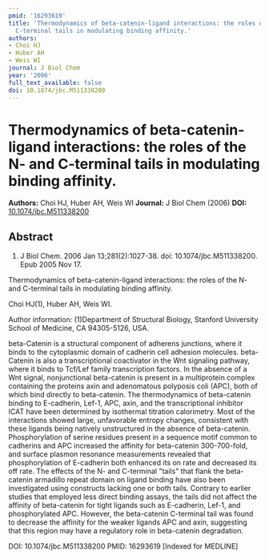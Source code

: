 ```yaml
---
pmid: '16293619'
title: 'Thermodynamics of beta-catenin-ligand interactions: the roles of the N- and
  C-terminal tails in modulating binding affinity.'
authors:
- Choi HJ
- Huber AH
- Weis WI
journal: J Biol Chem
year: '2006'
full_text_available: false
doi: 10.1074/jbc.M511338200
---
```


# Thermodynamics of beta-catenin-ligand interactions: the roles of the N- and C-terminal tails in modulating binding affinity.
**Authors:** Choi HJ, Huber AH, Weis WI
**Journal:** J Biol Chem (2006)
**DOI:** [10.1074/jbc.M511338200](https://doi.org/10.1074/jbc.M511338200)

## Abstract

1. J Biol Chem. 2006 Jan 13;281(2):1027-38. doi: 10.1074/jbc.M511338200. Epub
2005  Nov 17.

Thermodynamics of beta-catenin-ligand interactions: the roles of the N- and 
C-terminal tails in modulating binding affinity.

Choi HJ(1), Huber AH, Weis WI.

Author information:
(1)Department of Structural Biology, Stanford University School of Medicine, CA 
94305-5126, USA.

beta-Catenin is a structural component of adherens junctions, where it binds to 
the cytoplasmic domain of cadherin cell adhesion molecules. beta-Catenin is also 
a transcriptional coactivator in the Wnt signaling pathway, where it binds to 
Tcf/Lef family transcription factors. In the absence of a Wnt signal, 
nonjunctional beta-catenin is present in a multiprotein complex containing the 
proteins axin and adenomatous polyposis coli (APC), both of which bind directly 
to beta-catenin. The thermodynamics of beta-catenin binding to E-cadherin, 
Lef-1, APC, axin, and the transcriptional inhibitor ICAT have been determined by 
isothermal titration calorimetry. Most of the interactions showed large, 
unfavorable entropy changes, consistent with these ligands being natively 
unstructured in the absence of beta-catenin. Phosphorylation of serine residues 
present in a sequence motif common to cadherins and APC increased the affinity 
for beta-catenin 300-700-fold, and surface plasmon resonance measurements 
revealed that phosphorylation of E-cadherin both enhanced its on rate and 
decreased its off rate. The effects of the N- and C-terminal "tails" that flank 
the beta-catenin armadillo repeat domain on ligand binding have also been 
investigated using constructs lacking one or both tails. Contrary to earlier 
studies that employed less direct binding assays, the tails did not affect the 
affinity of beta-catenin for tight ligands such as E-cadherin, Lef-1, and 
phosphorylated APC. However, the beta-catenin C-terminal tail was found to 
decrease the affinity for the weaker ligands APC and axin, suggesting that this 
region may have a regulatory role in beta-catenin degradation.

DOI: 10.1074/jbc.M511338200
PMID: 16293619 [Indexed for MEDLINE]
